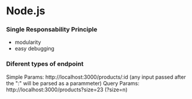 # Node.js

### Single Responsability Principle
- modularity
- easy debugging

### Diferent types of endpoint
Simple Params: http://localhost:3000/products/:id (any input passed after the ":" will be parsed as a parammeter)
Query Params: http://localhost:3000/products?size=23 (?size=n)
